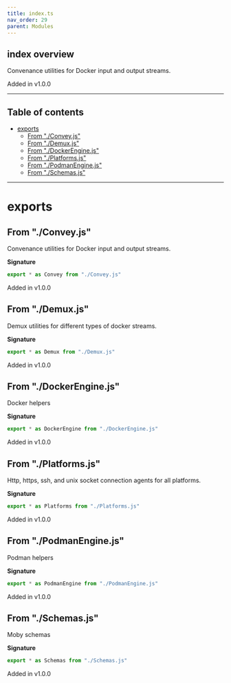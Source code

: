```yaml
---
title: index.ts
nav_order: 29
parent: Modules
---
```


## index overview

Convenance utilities for Docker input and output streams.

Added in v1.0.0

---

<h2 class="text-delta">Table of contents</h2>

- [exports](#exports)
  - [From "./Convey.js"](#from-conveyjs)
  - [From "./Demux.js"](#from-demuxjs)
  - [From "./DockerEngine.js"](#from-dockerenginejs)
  - [From "./Platforms.js"](#from-platformsjs)
  - [From "./PodmanEngine.js"](#from-podmanenginejs)
  - [From "./Schemas.js"](#from-schemasjs)

---

# exports

## From "./Convey.js"

Convenance utilities for Docker input and output streams.

**Signature**

```ts
export * as Convey from "./Convey.js"
```

Added in v1.0.0

## From "./Demux.js"

Demux utilities for different types of docker streams.

**Signature**

```ts
export * as Demux from "./Demux.js"
```

Added in v1.0.0

## From "./DockerEngine.js"

Docker helpers

**Signature**

```ts
export * as DockerEngine from "./DockerEngine.js"
```

Added in v1.0.0

## From "./Platforms.js"

Http, https, ssh, and unix socket connection agents for all platforms.

**Signature**

```ts
export * as Platforms from "./Platforms.js"
```

Added in v1.0.0

## From "./PodmanEngine.js"

Podman helpers

**Signature**

```ts
export * as PodmanEngine from "./PodmanEngine.js"
```

Added in v1.0.0

## From "./Schemas.js"

Moby schemas

**Signature**

```ts
export * as Schemas from "./Schemas.js"
```

Added in v1.0.0
